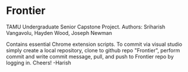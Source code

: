 # Frontier
TAMU Undergraduate Senior Capstone Project. Authors: Sriharish Vangavolu, Hayden Wood, Joseph Newman

Contains essential Chrome extension scripts.
To commit via visual studio simply create a local repository, clone to github repo "Frontier", 
perform commit and write commit message, pull, and push to Frontier repo by logging in. Cheers! -Harish
